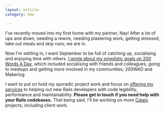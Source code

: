 ```yaml
---
layout: article
category: now

---
```


I've recently moved into my first home with my partner, Nay! After a lot of ups
and down, needing a rewire, needing plastering work, getting stressed, take out
meals and skip runs; we are in.

Now I'm settling in, I want September to be full of catching up, socialising and
enjoying time with others.
[I wrote about my simplistic goals on 200 Words A Day](https://200wordsaday.com/words/social-september-262915d6c3c8ecb28d),
which included socialising with friends and colleagues, going to meetups and
getting more involved in my communities; 200WAD and Makerlog.

I want to put on hold my sporadic project work and focus on
[offering my services](https://200wordsaday.com/words/offering-my-services-260305d66e9077cf9a)
to helping out new Rails developers with code legibility, performance and
maintainability. <strong>Please get in touch if you need help with your Rails
codebases.</strong> That being said, I'll be working on more
[Calajo](https://calajo.co.uk) projects, including client work.
